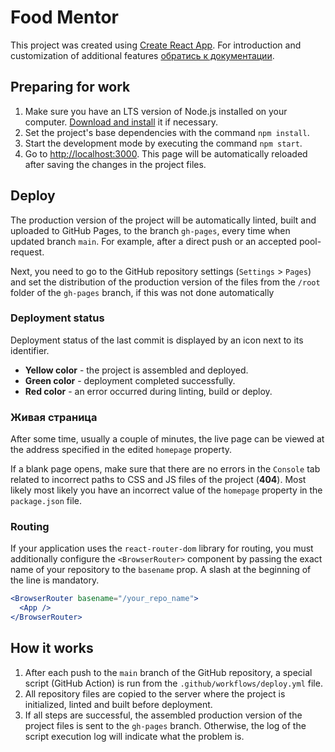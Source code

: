 # Food Mentor

This project was created using 
[Create React App](https://github.com/facebook/create-react-app). For introduction 
and customization of additional features
[обратись к документации](https://facebook.github.io/create-react-app/docs/getting-started).

## Preparing for work

1. Make sure you have an LTS version of Node.js installed on your computer.
   [Download and install](https://nodejs.org/en/) it if necessary.
2. Set the project's base dependencies with the command `npm install`.
3. Start the development mode by executing the command `npm start`.
4. Go to [http://localhost:3000](http://localhost:3000).
   This page will be automatically reloaded after saving the changes in the project files.

## Deploy

The production version of the project will be automatically linted, built and
uploaded to GitHub Pages, to the branch `gh-pages`, every time when updated
branch `main`. For example, after a direct push or an accepted pool-request.

Next, you need to go to the GitHub repository settings (`Settings` > `Pages`) and 
set the distribution of the production version of the files from the `/root` 
folder of the `gh-pages` branch, if this was not done automatically

### Deployment status

Deployment status of the last commit is displayed by an icon next to its identifier.

- **Yellow color** - the project is assembled and deployed.
- **Green color** - deployment completed successfully.
- **Red color** - an error occurred during linting, build or deploy.

### Живая страница

After some time, usually a couple of minutes, the live page can be viewed 
at the address specified in the edited `homepage` property.

If a blank page opens, make sure that there are no errors in the `Console` 
tab related to incorrect paths to CSS and JS files of the project (**404**). 
Most likely most likely you have an incorrect value of the `homepage` 
property in the `package.json` file.

### Routing

If your application uses the `react-router-dom` library for routing, you must 
additionally configure the `<BrowserRouter>` component by passing the exact 
name of your repository to the `basename` prop. A slash at the beginning 
of the line is mandatory.

```jsx
<BrowserRouter basename="/your_repo_name">
  <App />
</BrowserRouter>
```

## How it works

1. After each push to the `main` branch of the GitHub repository, a special 
    script (GitHub Action) is run from the `.github/workflows/deploy.yml` file.
2. All repository files are copied to the server where the project is
   initialized, linted and built before deployment.
3. If all steps are successful, the assembled production version of the project
   files is sent to the `gh-pages` branch. Otherwise, the log of the script
   execution log will indicate what the problem is.
